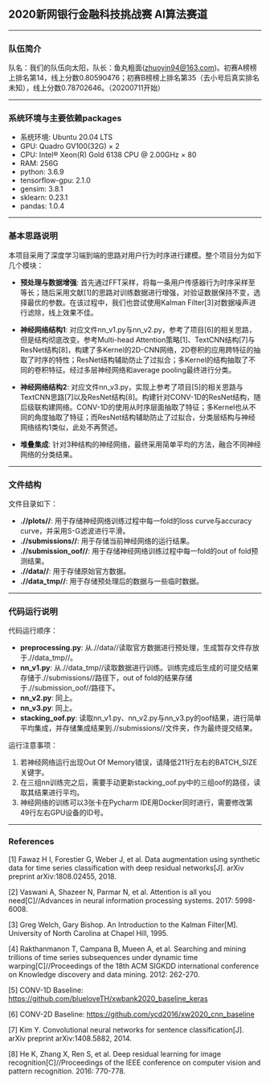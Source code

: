 ## 2020新网银行金融科技挑战赛 AI算法赛道

---
### 队伍简介
队名：我们的队伍向太阳，队长：鱼丸粗面(zhuoyin94@163.com)。初赛A榜榜上排名第14，线上分数0.80590476；初赛B榜榜上排名第35（去小号后真实排名未知），线上分数0.78702646。（20200711开始）

---
### 系统环境与主要依赖packages
- 系统环境: Ubuntu 20.04 LTS
- GPU: Quadro GV100(32G) × 2
- CPU: Intel® Xeon(R) Gold 6138 CPU @ 2.00GHz × 80
- RAM: 256G
- python: 3.6.9
- tensorflow-gpu: 2.1.0
- gensim: 3.8.1
- sklearn: 0.23.1
- pandas: 1.0.4
  
---
### 基本思路说明
本项目采用了深度学习端到端的思路对用户行为时序进行建模。整个项目分为如下几个模块：

- **预处理与数据增强**: 首先通过FFT采样，将每一条用户传感器行为时序采样至等长；随后采用文献[1]的思路对训练数据进行增强，对验证数据保持不变，选择最优的参数。在该过程中，我们也尝试使用Kalman Filter[3]对数据噪声进行滤除，线上效果不佳。

- **神经网络结构1**: 对应文件nn_v1.py与nn_v2.py，参考了项目[6]的相关思路，但是结构彻底改变。参考Multi-head Attention策略[1]、TextCNN结构[7]与ResNet结构[8]，构建了多Kernel的2D-CNN网络，2D卷积的应用跨特征的抽取了时序的特性；ResNet结构辅助防止了过拟合；多Kernel的结构抽取了不同的卷积特征。经过多层神经网络和average pooling最终进行分类。

- **神经网络结构2**: 对应文件nn_v3.py，实现上参考了项目[5]的相关思路与TextCNN思路[7]以及ResNet结构[8]。构建针对CONV-1D的ResNet结构，随后级联构建网络。CONV-1D的使用从时序层面抽取了特征；多Kernel也从不同的角度抽取了特征；而ResNet结构辅助防止了过拟合，分类层结构与神经网络结构1类似，此处不再赘述。

- **堆叠集成**: 针对3种结构的神经网络，最终采用简单平均的方法，融合不同神经网络的分类结果。

---
### 文件结构
文件目录如下：
- **.//plots//**: 用于存储神经网络训练过程中每一fold的loss curve与accuracy curve，并采用S-G滤波进行平滑。
- **.//submissions//**: 用于存储当前神经网络的运行结果。
- **.//submission_oof//**: 用于存储神经网络训练过程中每一fold的out of fold预测结果。
- **.//data//**: 用于存储原始官方数据。
- **.//data_tmp//**: 用于存储预处理后的数据与一些临时数据。

---
### 代码运行说明
代码运行顺序：
- **preprocessing.py**: 从.//data//读取官方数据进行预处理，生成暂存文件存放于.//data_tmp//。
- **nn_v1.py**: 从.//data_tmp//读取数据进行训练。训练完成后生成的可提交结果存储于.//submissions//路径下，out of fold的结果存储于.//submission_oof//路径下。
- **nn_v2.py**: 同上。
- **nn_v3.py**: 同上。
- **stacking_oof.py**: 读取nn_v1.py、nn_v2.py与nn_v3.py的oof结果，进行简单平均集成，并存储集成结果到.//submissions//文件夹，作为最终提交结果。

运行注意事项：

1. 若神经网络运行出现Out Of Memory错误，请降低211行左右的BATCH_SIZE关键字。
2. 在三组nn训练完之后，需要手动更新stacking_oof.py中的三组oof的路径，读取其结果进行平均。
3. 神经网络的训练可以3张卡在Pycharm IDE用Docker同时进行，需要修改第49行左右GPU设备的ID号。

---
### References
[1] Fawaz H I, Forestier G, Weber J, et al. Data augmentation using synthetic data for time series classification with deep residual networks[J]. arXiv preprint arXiv:1808.02455, 2018.

[2] Vaswani A, Shazeer N, Parmar N, et al. Attention is all you need[C]//Advances in neural information processing systems. 2017: 5998-6008.

[3] Greg Welch, Gary Bishop. An Introduction to the Kalman Filter[M]. University of North Carolina at Chapel Hill, 1995.

[4] Rakthanmanon T, Campana B, Mueen A, et al. Searching and mining trillions of time series subsequences under dynamic time warping[C]//Proceedings of the 18th ACM SIGKDD international conference on Knowledge discovery and data mining. 2012: 262-270.

[5] CONV-1D Baseline: https://github.com/blueloveTH/xwbank2020_baseline_keras

[6] CONV-2D Baseline: https://github.com/ycd2016/xw2020_cnn_baseline

[7] Kim Y. Convolutional neural networks for sentence classification[J]. arXiv preprint arXiv:1408.5882, 2014.

[8] He K, Zhang X, Ren S, et al. Deep residual learning for image recognition[C]//Proceedings of the IEEE conference on computer vision and pattern recognition. 2016: 770-778.

